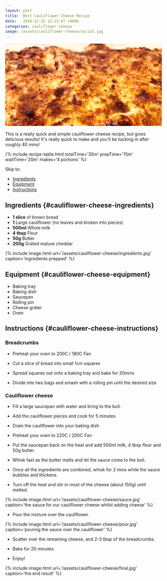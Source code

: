 ```yaml
---
layout: post
title:  Best Cauliflower Cheese Recipe
date:   2020-12-25 12:22:47 +0000
categories: cauliflower cheese 
image: /assets/cauliflower-cheese/social.jpg
---
```


![cauliflower cheese][intro]

This is a really quick and simple cauliflower cheese recipe, but gives delicious results! It's really quick to make and you'll be tucking in after roughly 40 mins! 

{% include recipe-table.html totalTime='35m' prepTime='15m' waitTime='20m' makes='4 portions' %}

Skip to:
* [Ingredients](#cauliflower-cheese-ingredients)
* [Equipment](#cauliflower-cheese-equipment)
* [Instructions](#cauliflower-cheese-instructions)

## Ingredients {#cauliflower-cheese-ingredients}
* **1 slice** of brown bread
* **1** Large cauliflower (no leaves and broken into pieces)
* **500ml** Whole milk
* **4 tbsp**	Flour
* **50g** Butter
* **200g** Grated mature cheddar

{% include image.html url='/assets/cauliflower-cheese/ingredients.jpg' caption='ingredients prepped' %}

## Equipment {#cauliflower-cheese-equipment}
* Baking tray
* Baking dish
* Saucepan
* Rolling pin
* Cheese grater
* Oven

## Instructions {#cauliflower-cheese-instructions}


### Breadcrumbs

* Preheat your oven to 200C / 180C Fan

<!-- more -->

* Cut a slice of bread into small 1cm squares 

* Spread squares out onto a baking tray and bake for 20mins

* Divide into two bags and smash with a rolling pin until the desired size 

### Cauliflower cheese 

* Fill a large saucepan with water and bring to the boil.

* Add the cauliflower pieces and cook for 5 minutes 

* Drain the cauliflower into your baking dish

* Preheat your oven to 220C / 200C Fan

* Put the saucepan back on the heat and add 500ml milk, 4 tbsp flour and 50g butter.

* Whisk fast as the butter melts and let the sauce come to the boil.

* Once all the ingredients are combined, whisk for 2 mins while the sauce bubbles and thickens.

* Turn off the heat and stir in most of the cheese (about 150g) until melted.

{% include image.html url='/assets/cauliflower-cheese/sauce.jpg' caption='the sauce for our cauliflower cheese whilst adding cheese' %}

* Pour the mixture over the cauliflower.

{% include image.html url='/assets/cauliflower-cheese/pour.jpg' caption='pouring the sauce over the cauliflower' %}
 
* Scatter over the remaining cheese, and 2-3 tbsp of the breadcrumbs.

* Bake for 20 minutes

* Enjoy!

{% include image.html url='/assets/cauliflower-cheese/final.jpg' caption='the end result' %}

[intro]: /assets/cauliflower-cheese/social.jpg "cauliflower cheese"
